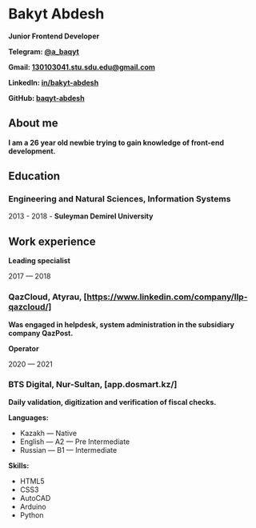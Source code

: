 # **Bakyt Abdesh**
**Junior Frontend Developer**

**Telegram: [@a_baqyt](https://telegram.me/a_baqyt)**

**Gmail: [130103041.stu.sdu.edu@gmail.com](mailto:130103041.stu.sdu.edu@gmail.com)**

**LinkedIn: [in/bakyt-abdesh](https://www.linkedin.com/in/bakyt-abdesh)**

**GitHub: [baqyt-abdesh](https://github.com/baqyt-abdesh/)**

## About me
**I am a 26 year old newbie trying to gain knowledge of front-end development.**

## Education

### Engineering and Natural Sciences, Information Systems

2013 - 2018 - **Suleyman Demirel University**

## Work experience

**Leading specialist**

2017 — 2018
### QazCloud, Atyrau, [https://www.linkedin.com/company/llp-qazcloud/]
**Was engaged in helpdesk, system administration in the subsidiary company QazPost.**

**Operator**

2020 — 2021
### BTS Digital, Nur-Sultan, [app.dosmart.kz/]
**Daily validation, digitization and verification of fiscal checks.**

**Languages:**
 * Kazakh — Native
 * English — A2 — Pre Intermediate
 * Russian — B1 — Intermediate

**Skills:**
 * HTML5
 * CSS3
 * AutoCAD
 * Arduino
 * Python

